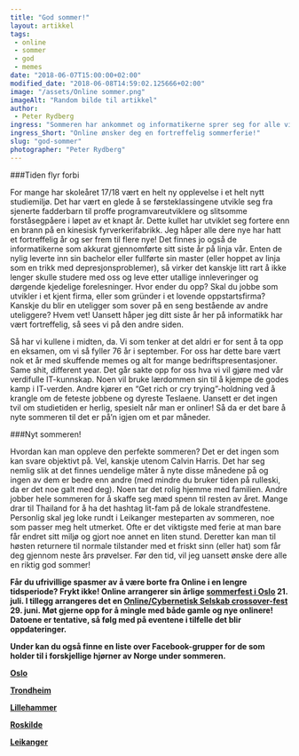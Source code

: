 ```yaml
---
title: "God sommer!"
layout: artikkel 
tags: 
 - online
 - sommer
 - god
 - memes
date: "2018-06-07T15:00:00+02:00"
modified_date: "2018-06-08T14:59:02.125666+02:00"
image: "/assets/Online sommer.png"
imageAlt: "Random bilde til artikkel"
author:
 - Peter Rydberg
ingress: "Sommeren har ankommet og informatikerne sprer seg for alle vinder. Hva har vi nå å se frem til? Er årets varme måneder kun bestående av mais-våte tacolefser og overpriset Corona? Jada. Men det er også mye mer enn som så."
ingress_Short: "Online ønsker deg en fortreffelig sommerferie!"
slug: "god-sommer"
photographer: "Peter Rydberg"
---
```

###Tiden flyr forbi

For mange har skoleåret 17/18 vært en helt ny opplevelse i et helt nytt studiemiljø. Det har vært en glede å se førsteklassingene utvikle seg fra sjenerte fadderbarn til proffe programvareutviklere og slitsomme forståsegpåere i løpet av et knapt år. Dette kullet har utviklet seg fortere enn en brann på en kinesisk fyrverkerifabrikk. Jeg håper alle dere nye har hatt et fortreffelig år og ser frem til flere nye! Det finnes jo også de informatikerne som akkurat gjennomførte sitt siste år på linja vår. Enten de nylig leverte inn sin bachelor eller fullførte sin master (eller hoppet av linja som en trikk med depresjonsproblemer), så virker det kanskje litt rart å ikke lenger skulle studere med oss og leve etter utallige innleveringer og dørgende kjedelige forelesninger. Hvor ender du opp? Skal du jobbe som utvikler i et kjent firma, eller som gründer i et lovende oppstartsfirma? Kanskje du blir en uteligger som sover på en seng bestående av andre uteliggere? Hvem vet! Uansett håper jeg ditt siste år her på informatikk har vært fortreffelig, så sees vi på den andre siden.

Så har vi kullene i midten, da. Vi som tenker at det aldri er for sent å ta opp en eksamen, om vi så fyller 76 år i september. For oss har dette bare vært nok et år med skuffende memes og alt for mange bedriftspresentasjoner. Same shit, different year. Det går sakte opp for oss hva vi vil gjøre med vår verdifulle IT-kunnskap. Noen vil bruke lærdommen sin til å kjempe de godes kamp i IT-verden. Andre kjører en “Get rich or cry trying”-holdning ved å krangle om de feteste jobbene og dyreste Teslaene. Uansett er det ingen tvil om studietiden er herlig, spesielt når man er onliner! Så da er det bare å nyte sommeren til det er på’n igjen om et par måneder.

###Nyt sommeren!

Hvordan kan man oppleve den perfekte sommeren? Det er det ingen som kan svare objektivt på. Vel, kanskje utenom Calvin Harris. Det har seg nemlig slik at det finnes uendelige måter å nyte disse månedene på og ingen av dem er bedre enn andre (med mindre du bruker tiden på rulleski, da er det noe galt med deg). Noen tar det rolig hjemme med familien. Andre jobber hele sommeren for å skaffe seg mæd spenn til resten av året. Mange drar til Thailand for å ha det hashtag lit-fam på de lokale strandfestene. Personlig skal jeg loke rundt i Leikanger mesteparten av sommeren, noe som passer meg helt utmerket. Ofte er det viktigste med ferie at man bare får endret sitt miljø og gjort noe annet en liten stund. Deretter kan man til høsten returnere til normale tilstander med et friskt sinn (eller hat) som får deg gjennom neste års prøvelser. Før den tid, vil jeg uansett ønske dere alle en riktig god sommer!

**Får du ufrivillige spasmer av å være borte fra Online i en lengre tidsperiode? Frykt ikke! Online arrangerer sin årlige [sommerfest i Oslo](https://www.facebook.com/events/217895185659940/) 21. juli. I tillegg arrangeres det en [Online/Cybernetisk Selskab crossover-fest](https://www.facebook.com/events/189414198374738/) 29. juni. Møt gjerne opp for å mingle med både gamle og nye onlinere! Datoene er tentative, så følg med på eventene i tilfelle det blir oppdateringer.**

**Under kan du også finne en liste over Facebook-grupper for de som holder til i forskjellige hjørner av Norge under sommeren.**

**[Oslo](https://www.facebook.com/groups/207479239853214/)**

**[Trondheim](https://www.facebook.com/groups/1876866865919378/)**

**[Lillehammer](https://www.facebook.com/groups/497914687206473/)**

**[Roskilde](https://www.facebook.com/groups/112207159502211/)**

**[Leikanger](https://www.facebook.com/groups/1855230251194973/)**
